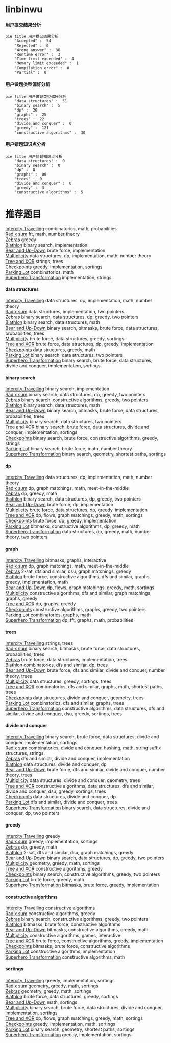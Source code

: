 # linbinwu
<!-- tabs:start -->
#### **用户提交结果分析**

```mermaid
pie title 用户提交结果分析
    "Accepted" :  54
    "Rejected" :  0
    "Wrong answer" :  38
    "Runtime error" :  3
    "Time limit exceeded" :  4
    "Memory limit exceeded" :  1
    "Compilation error" :  0
    "Partial" :  0
```
#### **用户做题类型偏好分析**

```mermaid
pie title 用户做题类型偏好分析
    "data structures" :  51
    "binary search" :  5
    "dp" :  28
    "graphs" :  25
    "trees" :  22
    "divide and conquer" :  0
    "greedy" :  121
    "constructive algorithms" :  30
```
#### **用户错题知识点分析**

```mermaid
pie title 用户错题知识点分析
    "data structures" :  0
    "binary search" :  0
    "dp" :  0
    "graphs" :  00
    "trees" :  0
    "divide and conquer" :  0
    "greedy" :  3
    "constructive algorithms" :  5
```
<!-- tabs:end -->
# 推荐题目
[Intercity Travelling](http://codeforces.com/problemset/problem/1009/E)		combinatorics,
                        math,
                        probabilities		  
[Radix sum](http://codeforces.com/problemset/problem/1103/E)		fft,
                        math,
                        number theory		  
[Zebras](http://codeforces.com/problemset/problem/949/A)		greedy		  
[Biathlon](http://codeforces.com/problemset/problem/84/C)		binary search,
                        implementation		  
[Bear and Up-Down](http://codeforces.com/problemset/problem/653/C)		brute force,
                        implementation		  
[Multiplicity](http://codeforces.com/problemset/problem/1061/C)		data structures,
                        dp,
                        implementation,
                        math,
                        number theory		  
[Tree and XOR](http://codeforces.com/problemset/problem/1055/F)		strings,
                        trees		  
[Checkpoints](http://codeforces.com/problemset/problem/709/B)		greedy,
                        implementation,
                        sortings		  
[Parking Lot](http://codeforces.com/problemset/problem/630/I)		combinatorics,
                        math		  
[Superhero Transformation](http://codeforces.com/problemset/problem/1111/A)		implementation,
                        strings		  
<!-- tabs:start -->
#### **data structures**
[Intercity Travelling](http://codeforces.com/problemset/problem/1061/C)		data structures,
                        dp,
                        implementation,
                        math,
                        number theory		  
[Radix sum](http://codeforces.com/problemset/problem/280/B)		data structures,
                        implementation,
                        two pointers		  
[Zebras](http://codeforces.com/problemset/problem/1492/C)		binary search,
                        data structures,
                        dp,
                        greedy,
                        two pointers		  
[Biathlon](http://codeforces.com/problemset/problem/1490/G)		binary search,
                        data structures,
                        math		  
[Bear and Up-Down](http://codeforces.com/problemset/problem/1479/D)		binary search,
                        bitmasks,
                        brute force,
                        data structures,
                        probabilities,
                        trees		  
[Multiplicity](http://codeforces.com/problemset/problem/1497/A)		brute force,
                        data structures,
                        greedy,
                        sortings		  
[Tree and XOR](http://codeforces.com/problemset/problem/1491/C)		brute force,
                        data structures,
                        dp,
                        greedy,
                        implementation		  
[Checkpoints](http://codeforces.com/problemset/problem/1492/B)		data structures,
                        greedy,
                        math		  
[Parking Lot](http://codeforces.com/problemset/problem/1436/E)		binary search,
                        data structures,
                        two pointers		  
[Superhero Transformation](http://codeforces.com/problemset/problem/1461/D)		binary search,
                        brute force,
                        data structures,
                        divide and conquer,
                        implementation,
                        sortings		  
#### **binary search**
[Intercity Travelling](http://codeforces.com/problemset/problem/84/C)		binary search,
                        implementation		  
[Radix sum](http://codeforces.com/problemset/problem/1492/C)		binary search,
                        data structures,
                        dp,
                        greedy,
                        two pointers		  
[Zebras](http://codeforces.com/problemset/problem/1463/D)		binary search,
                        constructive algorithms,
                        greedy,
                        two pointers		  
[Biathlon](http://codeforces.com/problemset/problem/1490/G)		binary search,
                        data structures,
                        math		  
[Bear and Up-Down](http://codeforces.com/problemset/problem/1479/D)		binary search,
                        bitmasks,
                        brute force,
                        data structures,
                        probabilities,
                        trees		  
[Multiplicity](http://codeforces.com/problemset/problem/1436/E)		binary search,
                        data structures,
                        two pointers		  
[Tree and XOR](http://codeforces.com/problemset/problem/1461/D)		binary search,
                        brute force,
                        data structures,
                        divide and conquer,
                        implementation,
                        sortings		  
[Checkpoints](http://codeforces.com/problemset/problem/1493/C)		binary search,
                        brute force,
                        constructive algorithms,
                        greedy,
                        strings		  
[Parking Lot](http://codeforces.com/problemset/problem/1487/D)		binary search,
                        brute force,
                        math,
                        number theory		  
[Superhero Transformation](http://codeforces.com/problemset/problem/1486/B)		binary search,
                        geometry,
                        shortest paths,
                        sortings		  
#### **dp**
[Intercity Travelling](http://codeforces.com/problemset/problem/1061/C)		data structures,
                        dp,
                        implementation,
                        math,
                        number theory		  
[Radix sum](http://codeforces.com/problemset/problem/468/E)		dp,
                        graph matchings,
                        math,
                        meet-in-the-middle		  
[Zebras](http://codeforces.com/problemset/problem/1197/D)		dp,
                        greedy,
                        math		  
[Biathlon](http://codeforces.com/problemset/problem/1492/C)		binary search,
                        data structures,
                        dp,
                        greedy,
                        two pointers		  
[Bear and Up-Down](https://codeforces.com/contest/1457/problem/C)		brute force,
                        dp,
                        implementation		  
[Multiplicity](http://codeforces.com/problemset/problem/1491/C)		brute force,
                        data structures,
                        dp,
                        greedy,
                        implementation		  
[Tree and XOR](http://codeforces.com/problemset/problem/1437/C)		dp,
                        flows,
                        graph matchings,
                        greedy,
                        math,
                        sortings		  
[Checkpoints](http://codeforces.com/problemset/problem/1499/B)		brute force,
                        dp,
                        greedy,
                        implementation		  
[Parking Lot](http://codeforces.com/problemset/problem/1491/D)		bitmasks,
                        constructive algorithms,
                        dp,
                        greedy,
                        math		  
[Superhero Transformation](http://codeforces.com/problemset/problem/1497/E1)		data structures,
                        dp,
                        greedy,
                        math,
                        number theory,
                        two pointers		  
#### **graph**
[Intercity Travelling](http://codeforces.com/problemset/problem/1146/C)		bitmasks,
                        graphs,
                        interactive		  
[Radix sum](http://codeforces.com/problemset/problem/468/E)		dp,
                        graph matchings,
                        math,
                        meet-in-the-middle		  
[Zebras](http://codeforces.com/problemset/problem/468/B)		2-sat,
                        dfs and similar,
                        dsu,
                        graph matchings,
                        greedy		  
[Biathlon](http://codeforces.com/problemset/problem/1487/C)		brute force,
                        constructive algorithms,
                        dfs and similar,
                        graphs,
                        greedy,
                        implementation,
                        math		  
[Bear and Up-Down](http://codeforces.com/problemset/problem/1437/C)		dp,
                        flows,
                        graph matchings,
                        greedy,
                        math,
                        sortings		  
[Multiplicity](http://codeforces.com/problemset/problem/1470/D)		constructive algorithms,
                        dfs and similar,
                        graph matchings,
                        graphs,
                        greedy		  
[Tree and XOR](http://codeforces.com/problemset/problem/1476/C)		dp,
                        graphs,
                        greedy		  
[Checkpoints](http://codeforces.com/problemset/problem/1304/D)		constructive algorithms,
                        graphs,
                        greedy,
                        two pointers		  
[Parking Lot](http://codeforces.com/problemset/problem/1475/C)		combinatorics,
                        graphs,
                        math		  
[Superhero Transformation](http://codeforces.com/problemset/problem/553/E)		dp,
                        fft,
                        graphs,
                        math,
                        probabilities		  
#### **trees**
[Intercity Travelling](http://codeforces.com/problemset/problem/1055/F)		strings,
                        trees		  
[Radix sum](http://codeforces.com/problemset/problem/1479/D)		binary search,
                        bitmasks,
                        brute force,
                        data structures,
                        probabilities,
                        trees		  
[Zebras](http://codeforces.com/problemset/problem/1511/C)		brute force,
                        data structures,
                        implementation,
                        trees		  
[Biathlon](http://codeforces.com/problemset/problem/1499/F)		combinatorics,
                        dfs and similar,
                        dp,
                        trees		  
[Bear and Up-Down](http://codeforces.com/problemset/problem/1491/E)		brute force,
                        dfs and similar,
                        divide and conquer,
                        number theory,
                        trees		  
[Multiplicity](http://codeforces.com/problemset/problem/1466/D)		data structures,
                        greedy,
                        sortings,
                        trees		  
[Tree and XOR](http://codeforces.com/problemset/problem/1495/D)		combinatorics,
                        dfs and similar,
                        graphs,
                        math,
                        shortest paths,
                        trees		  
[Checkpoints](http://codeforces.com/problemset/problem/1303/G)		data structures,
                        divide and conquer,
                        geometry,
                        trees		  
[Parking Lot](http://codeforces.com/problemset/problem/1454/E)		combinatorics,
                        dfs and similar,
                        graphs,
                        trees		  
[Superhero Transformation](http://codeforces.com/problemset/problem/1494/D)		constructive algorithms,
                        data structures,
                        dfs and similar,
                        divide and conquer,
                        dsu,
                        greedy,
                        sortings,
                        trees		  
#### **divide and conquer**
[Intercity Travelling](http://codeforces.com/problemset/problem/1461/D)		binary search,
                        brute force,
                        data structures,
                        divide and conquer,
                        implementation,
                        sortings		  
[Radix sum](http://codeforces.com/problemset/problem/1466/G)		combinatorics,
                        divide and conquer,
                        hashing,
                        math,
                        string suffix structures,
                        strings		  
[Zebras](http://codeforces.com/problemset/problem/1490/D)		dfs and similar,
                        divide and conquer,
                        implementation		  
[Biathlon](https://codeforces.com/contest/1483/problem/C)		data structures,
                        divide and conquer,
                        dp		  
[Bear and Up-Down](http://codeforces.com/problemset/problem/1491/E)		brute force,
                        dfs and similar,
                        divide and conquer,
                        number theory,
                        trees		  
[Multiplicity](http://codeforces.com/problemset/problem/1303/G)		data structures,
                        divide and conquer,
                        geometry,
                        trees		  
[Tree and XOR](http://codeforces.com/problemset/problem/1494/D)		constructive algorithms,
                        data structures,
                        dfs and similar,
                        divide and conquer,
                        dsu,
                        greedy,
                        sortings,
                        trees		  
[Checkpoints](http://codeforces.com/problemset/problem/1482/E)		data structures,
                        divide and conquer,
                        dp		  
[Parking Lot](http://codeforces.com/problemset/problem/566/C)		dfs and similar,
                        divide and conquer,
                        trees		  
[Superhero Transformation](http://codeforces.com/problemset/problem/1428/F)		binary search,
                        data structures,
                        divide and conquer,
                        dp,
                        two pointers		  
#### **greedy**
[Intercity Travelling](http://codeforces.com/problemset/problem/949/A)		greedy		  
[Radix sum](http://codeforces.com/problemset/problem/709/B)		greedy,
                        implementation,
                        sortings		  
[Zebras](http://codeforces.com/problemset/problem/1197/D)		dp,
                        greedy,
                        math		  
[Biathlon](http://codeforces.com/problemset/problem/468/B)		2-sat,
                        dfs and similar,
                        dsu,
                        graph matchings,
                        greedy		  
[Bear and Up-Down](http://codeforces.com/problemset/problem/1492/C)		binary search,
                        data structures,
                        dp,
                        greedy,
                        two pointers		  
[Multiplicity](https://codeforces.com/contest/1496/problem/C)		geometry,
                        greedy,
                        math,
                        sortings		  
[Tree and XOR](http://codeforces.com/problemset/problem/1493/A)		constructive algorithms,
                        greedy		  
[Checkpoints](http://codeforces.com/problemset/problem/1463/D)		binary search,
                        constructive algorithms,
                        greedy,
                        two pointers		  
[Parking Lot](http://codeforces.com/problemset/problem/1462/C)		brute force,
                        greedy,
                        math		  
[Superhero Transformation](http://codeforces.com/problemset/problem/1494/B)		bitmasks,
                        brute force,
                        greedy,
                        implementation		  
#### **constructive algorithms**
[Intercity Travelling](http://codeforces.com/problemset/problem/622/D)		constructive algorithms		  
[Radix sum](http://codeforces.com/problemset/problem/1493/A)		constructive algorithms,
                        greedy		  
[Zebras](http://codeforces.com/problemset/problem/1463/D)		binary search,
                        constructive algorithms,
                        greedy,
                        two pointers		  
[Biathlon](https://codeforces.com/contest/1456/problem/B)		bitmasks,
                        brute force,
                        constructive algorithms		  
[Bear and Up-Down](http://codeforces.com/problemset/problem/1492/D)		bitmasks,
                        constructive algorithms,
                        greedy,
                        math		  
[Multiplicity](https://codeforces.com/contest/1504/problem/D)		constructive algorithms,
                        games,
                        interactive		  
[Tree and XOR](https://codeforces.com/contest/1483/problem/A)		brute force,
                        constructive algorithms,
                        greedy,
                        implementation		  
[Checkpoints](https://codeforces.com/contest/1457/problem/D)		bitmasks,
                        brute force,
                        constructive algorithms		  
[Parking Lot](http://codeforces.com/problemset/problem/1513/A)		constructive algorithms,
                        implementation		  
[Superhero Transformation](http://codeforces.com/problemset/problem/1473/C)		constructive algorithms,
                        math		  
#### **sortings**
[Intercity Travelling](http://codeforces.com/problemset/problem/709/B)		greedy,
                        implementation,
                        sortings		  
[Radix sum](https://codeforces.com/contest/1496/problem/C)		geometry,
                        greedy,
                        math,
                        sortings		  
[Zebras](http://codeforces.com/problemset/problem/1495/A)		geometry,
                        greedy,
                        math,
                        sortings		  
[Biathlon](http://codeforces.com/problemset/problem/1497/A)		brute force,
                        data structures,
                        greedy,
                        sortings		  
[Bear and Up-Down](http://codeforces.com/problemset/problem/1427/A)		math,
                        sortings		  
[Multiplicity](http://codeforces.com/problemset/problem/1461/D)		binary search,
                        brute force,
                        data structures,
                        divide and conquer,
                        implementation,
                        sortings		  
[Tree and XOR](http://codeforces.com/problemset/problem/1437/C)		dp,
                        flows,
                        graph matchings,
                        greedy,
                        math,
                        sortings		  
[Checkpoints](http://codeforces.com/problemset/problem/1473/A)		greedy,
                        implementation,
                        math,
                        sortings		  
[Parking Lot](http://codeforces.com/problemset/problem/1486/B)		binary search,
                        geometry,
                        shortest paths,
                        sortings		  
[Superhero Transformation](http://codeforces.com/problemset/problem/1480/B)		greedy,
                        implementation,
                        sortings		  
<!-- tabs:end -->
